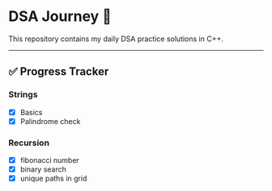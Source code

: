 # DSA Journey 🚀


This repository contains my daily DSA practice solutions in C++.

---

## ✅ Progress Tracker

### Strings
- [x] Basics
- [x] Palindrome check

### Recursion
- [x] fibonacci number
- [x] binary search
- [x] unique paths in grid